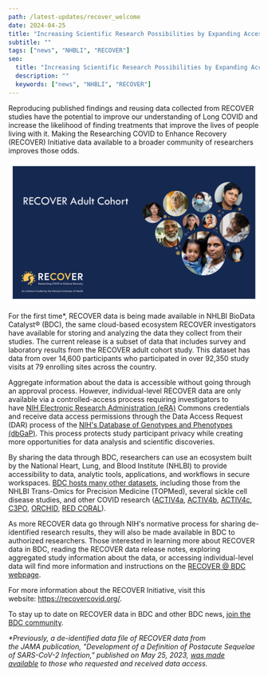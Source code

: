 ```yaml
---
path: /latest-updates/recover_welcome
date: 2024-04-25
title: "Increasing Scientific Research Possibilities by Expanding Access to RECOVER Data"
subtitle: ""
tags: ["news", "NHBLI", "RECOVER"]
seo:
  title: "Increasing Scientific Research Possibilities by Expanding Access to RECOVER Data"
  description: ""
  keywords: ["news", "NHBLI", "RECOVER"]
---
```


Reproducing published findings and reusing data collected from RECOVER studies have the potential to improve our understanding of Long COVID and increase the likelihood of finding treatments that improve the lives of people living with it. Making the Researching COVID to Enhance Recovery (RECOVER) Initiative data available to a broader community of researchers improves those odds.

<div class="blog-image-section twothirds-width-image blog-image-right">
  <img src='./recover.png' alt="RECOVER Adult Cohort"/>
</div>

For the first time*, RECOVER data is being made available in NHLBI BioData Catalyst® (BDC), the same cloud-based ecosystem RECOVER investigators have available for storing and analyzing the data they collect from their studies. The current release is a subset of data that includes survey and laboratory results from the RECOVER adult cohort study. This dataset has data from over 14,600 participants who participated in over 92,350 study visits at 79 enrolling sites across the country.

<p>
Aggregate information about the data is accessible without going through an approval process. However, individual-level RECOVER data are only available via a controlled-access process requiring investigators to have <a href="https://public.era.nih.gov/commonsplus/public/login.era?TARGET=https%3A%2F%2Fpublic.era.nih.gov%3A443%2Fcommons" target="__blank" rel="noopener noreferrer">NIH Electronic Research Administration (eRA)</a> Commons credentials and receive data access permissions through the Data Access Request (DAR) process of the <a href="https://www.ncbi.nlm.nih.gov/gap/" target="__blank" rel="noopener noreferrer">NIH's Database of Genotypes and Phenotypes (dbGaP)</a>. This process protects study participant privacy while creating more opportunities for data analysis and scientific discoveries.


By sharing the data through BDC, researchers can use an ecosystem built by the National Heart, Lung, and Blood Institute (NHLBI) to provide accessibility to data, analytic tools, applications, and workflows in secure workspaces. <a href="/resources/data">BDC hosts many other datasets</a>, including those from the NHLBI Trans-Omics for Precision Medicine (TOPMed), several sickle cell disease studies, and other COVID research (<a href="https://www.ncbi.nlm.nih.gov/projects/gap/cgi-bin/study.cgi?study_id=phs002694.v1.p1" target="__blank" rel="noopener noreferrer">ACTIV4a</a>, 
<a href="https://www.ncbi.nlm.nih.gov/projects/gap/cgi-bin/study.cgi?study_id=phs002710.v1.p1" target="__blank" rel="noopener noreferrer">ACTIV4b</a>, 
<a href="https://www.ncbi.nlm.nih.gov/projects/gap/cgi-bin/study.cgi?study_id=phs003063.v1.p1" target="__blank" rel="noopener noreferrer">ACTIV4c</a>, 
<a href="https://www.ncbi.nlm.nih.gov/projects/gap/cgi-bin/study.cgi?study_id=phs002752.v1.p1" target="__blank" rel="noopener noreferrer">C3PO</a>, 
<a href="https://www.ncbi.nlm.nih.gov/projects/gap/cgi-bin/study.cgi?study_id=phs002299.v1.p1" target="__blank" rel="noopener noreferrer">ORCHID</a>, 
<a href="https://www.ncbi.nlm.nih.gov/projects/gap/cgi-bin/study.cgi?study_id=phs002363.v1.p1" target="__blank" rel="noopener noreferrer">RED CORAL</a>).
</p>

As more RECOVER data go through NIH's normative process for sharing de-identified research results, they will also be made available in BDC to authorized researchers. Those interested in learning more about RECOVER data in BDC, reading the RECOVER data release notes, exploring aggregated study information about the data, or accessing individual-level data will find more information and instructions on the [RECOVER @ BDC webpage](/recover).

<p>For more information about the RECOVER Initiative, visit this website: <a href="https://recovercovid.org/" target="__blank" rel="noopener noreferrer" class="blog-external-link">https://recovercovid.org/</a>.</p>

To stay up to date on RECOVER data in BDC and other BDC news, [join the BDC community](/contact/ecosystem).

<p><em>
*Previously, a de-identified data file of RECOVER data from the JAMA publication, "Development of a Definition of Postacute Sequelae of SARS-CoV-2 Infection," published on May 25, 2023, <a href="https://recovercovid.org/data" target="__blank" rel="noopener noreferrer" class="blog-external-link">was made available</a> to those who requested and received data access.</em></p>